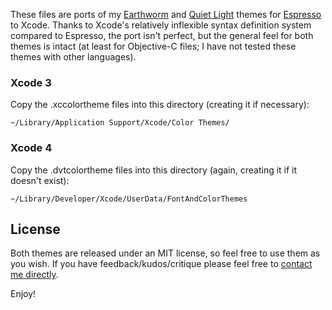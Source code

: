 These files are ports of my [Earthworm](http://onecrayon.com/products/earthworm/) and [Quiet Light](http://onecrayon.com/products/quiet-light/) themes for [Espresso](http://macrabbit.com/espresso/) to Xcode.  Thanks to Xcode's relatively inflexible syntax definition system compared to Espresso, the port isn't perfect, but the general feel for both themes is intact (at least for Objective-C files; I have not tested these themes with other languages).

### Xcode 3

Copy the .xccolortheme files into this directory (creating it if necessary):

    ~/Library/Application Support/Xcode/Color Themes/

### Xcode 4

Copy the .dvtcolortheme files into this directory (again, creating it if it doesn't exist):

    ~/Library/Developer/Xcode/UserData/FontAndColorThemes

## License

Both themes are released under an MIT license, so feel free to use them as you wish.  If you have feedback/kudos/critique please feel free to [contact me directly](http://onecrayon.com/about/contact/).

Enjoy!